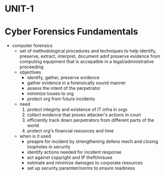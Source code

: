 # UNIT-1

# Cyber Forensics Fundamentals

- computer forensics
    - set of methodological procedures and techniques to help identify, preserve, extract, interpret, document adnf preserve evidence from computing equipment that is accepatble in a legal/administrative proceeding
    - objectives
        - identify, gather, preserve evidence
        - gather evidence in a forensically sound manner
        - assess the intent of the perpetrator
        - minimize losses to org
        - protect org from future incidents
    - need
        1. protect integirty and existence of IT infra in orgs
        2. collect evidence that proves attacker's actions in court
        3. efficiently track down perpetrators from different parts of the world
        4. protect org's financial resources and time
    - when is it used
        - preapre for incident by strengthening defens mech and closing loopholes in security
        - identify actions needed for incident response
        - act against copyright  and IP theft/misuse
        - estimate and minimize damages to corporate resources
        - set up security paramter/norms to ensure readiness